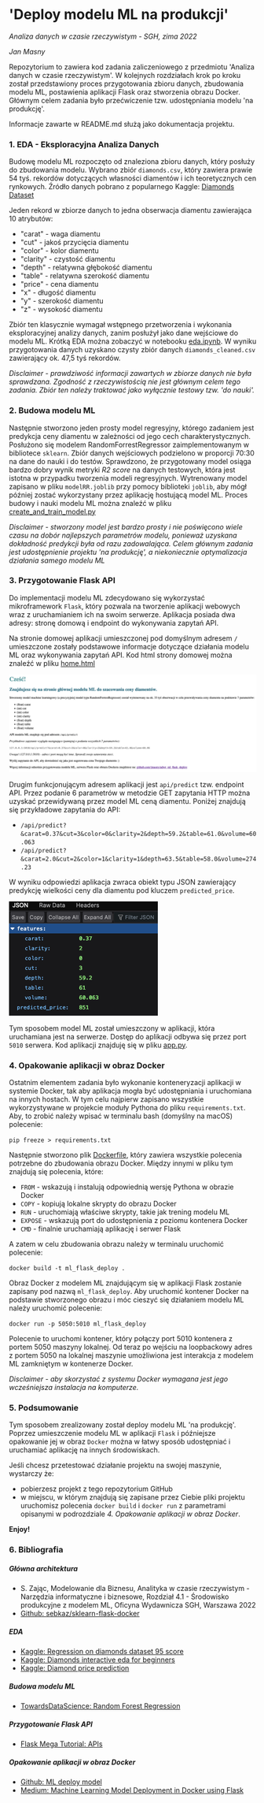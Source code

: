 # 'Deploy modelu ML na produkcji'
*Analiza danych w czasie rzeczywistym - SGH, zima 2022*

*Jan Masny*

Repozytorium to zawiera kod zadania zaliczeniowego z przedmiotu 'Analiza danych w czasie rzeczywistym'.
W kolejnych rozdziałach krok po kroku został przedstawiony proces przygotowania zbioru danych, zbudowania modelu ML,
postawienia aplikacji Flask oraz stworzenia obrazu Docker. Głównym celem zadania było przećwiczenie tzw. udostępniania
modelu 'na produkcję'.

Informacje zawarte w README.md służą jako dokumentacja projektu.

### 1. EDA - Eksploracyjna Analiza Danych

Budowę modelu ML rozpoczęto od znaleziona zbioru danych, który posłuży do zbudowania modelu.
Wybrano zbiór `diamonds.csv`, który zawiera prawie 54 tyś. rekordów dotyczących własności diamentów i ich teoretycznych
cen rynkowych. 
Źródło danych pobrano z popularnego Kaggle: [Diamonds Dataset](https://www.kaggle.com/datasets/shivam2503/diamonds)

Jeden rekord w zbiorze danych to jedna obserwacja diamentu zawierająca 10 atrybutów:
* "carat" - waga diamentu
* "cut" - jakoś przycięcia diamentu
* "color" - kolor diamentu
* "clarity" - czystość diamentu
* "depth" - relatywna głębokość diamentu
* "table" - relatywna szerokość diamentu
* "price" - cena diamentu
* "x" - długość diamentu
* "y" - szerokość diamentu
* "z" - wysokość diamentu

Zbiór ten klasycznie wymagał wstępnego przetworzenia i wykonania eksploracyjnej analizy danych, 
zanim posłużył jako dane wejściowe do modelu ML. Krótką EDA można zobaczyć w notebooku 
[eda.ipynb](https://github.com/jmasny/adwr_ml_flask_deploy/blob/main/eda.ipynb). W wyniku przygotowania danych uzyskano czysty zbiór danych `diamonds_cleaned.csv`
zawierający ok. 47,5 tyś rekordów. 

*Disclaimer - prawdziwość informacji zawartych w zbiorze danych nie była sprawdzana. Zgodność z rzeczywistością nie jest
głównym celem tego zadania. Zbiór ten należy traktować jako wyłącznie testowy tzw. 'do nauki'.*

### 2. Budowa modelu ML

Następnie stworzono jeden prosty model regresyjny, którego zadaniem jest predykcja ceny diamentu w zależności od jego
cech charakterystycznych. Posłużono się modelem RandomForrestRegressor zaimplementowanym w bibliotece `sklearn`.
Zbiór danych wejściowych podzielono w proporcji 70:30 na dane do nauki i do testów. Sprawdzono, że przygotowany model
osiąga bardzo dobry wynik metryki *R2 score* na danych testowych, która jest istotna w przypadku tworzenia modeli
regresyjnych. Wytrenowany model zapisano w pliku `modelRR.joblib` przy pomocy biblioteki `joblib`, aby mógł później
zostać wykorzystany przez aplikację hostującą model ML. Proces budowy i nauki modelu ML można znaleźć w pliku
[create_and_train_model.py](https://github.com/jmasny/adwr_ml_flask_deploy/blob/main/create_and_train_model.py)

*Disclaimer - stworzony model jest bardzo prosty i nie poświęcono wiele czasu na dobór najlepszych parametrów
modelu, ponieważ uzyskana dokładność predykcji była od razu zadowalająca. Celem głównym zadania jest udostępnienie
projektu 'na produkcję', a niekoniecznie optymalizacja działania samego modelu ML*

### 3. Przygotowanie Flask API

Do implementacji modelu ML zdecydowano się wykorzystać mikroframework `Flask`, który pozwala na tworzenie
aplikacji webowych wraz z uruchamianiem ich na swoim serwerze. 
Aplikacja posiada dwa adresy: stronę domową i endpoint do wykonywania zapytań API.

Na stronie domowej aplikacji umieszczonej pod domyślnym adresem `/` umieszczone zostały podstawowe informacje
dotyczące działania modelu ML oraz wykonywania zapytań API. Kod html strony domowej można znaleźć w pliku
[home.html](https://github.com/jmasny/adwr_ml_flask_deploy/blob/main/templates/home.html)

![Image](https://github.com/jmasny/adwr_ml_flask_deploy/blob/main/images/home.png)


Drugim funkcjonującym adresem aplikacji jest `api/predict` tzw. endpoint API. Przez podanie 6 parametrów w metodzie GET
zapytania HTTP można uzyskać przewidywaną przez model ML ceną diamentu. 
Poniżej znajdują się przykładowe zapytania do API:

* `/api/predict?&carat=0.37&cut=3&color=0&clarity=2&depth=59.2&table=61.0&volume=60.063`
* `/api/predict?&carat=2.0&cut=2&color=1&clarity=1&depth=63.5&table=58.0&volume=274.23`

W wyniku odpowiedzi aplikacja zwraca obiekt typu JSON zawierający predykcję wielkości ceny dla diamentu pod kluczem
`predicted_price`.

![Image](https://github.com/jmasny/adwr_ml_flask_deploy/blob/main/images/answer.png)

Tym sposobem model ML został umieszczony w aplikacji, która uruchamiana jest na serwerze. Dostęp do aplikacji 
odbywa się przez port `5010` serwera. Kod aplikacji znajduję się w pliku 
[app.py](https://github.com/jmasny/adwr_ml_flask_deploy/blob/main/app.py).

### 4. Opakowanie aplikacji w obraz Docker

Ostatnim elementem zadania było wykonanie konteneryzacji aplikacji w systemie Docker, tak aby aplikacja mogła być 
udostępniania i uruchomiana na innych hostach. W tym celu najpierw zapisano wszystkie
wykorzystywane w projekcie moduły Pythona do pliku `requirements.txt`. Aby, to zrobić należy wpisać w terminalu bash
(domyślny na macOS) polecenie:

`pip freeze > requirements.txt`

Następnie stworzono plik 
[Dockerfile](https://github.com/jmasny/adwr_ml_flask_deploy/blob/main/Dockerfile), który zawiera wszystkie polecenia
potrzebne do zbudowania obrazu Docker. Między innymi w pliku tym znajdują się polecenia, które:
- `FROM` - wskazują i instalują odpowiednią wersję Pythona w obrazie Docker
- `COPY` - kopiują lokalne skrypty do obrazu Docker
- `RUN` - uruchomiają właściwe skrypty, takie jak trening modelu ML
- `EXPOSE` - wskazują port do udostępnienia z poziomu kontenera Docker
- `CMD` - finalnie uruchamiają aplikację i serwer Flask

A zatem w celu zbudowania obrazu należy w terminalu uruchomić polecenie:

`docker build -t ml_flask_deploy .`

Obraz Docker z modelem ML znajdującym się w aplikacji Flask zostanie zapisany pod nazwą `ml_flask_deploy`. 
Aby uruchomić kontener Docker na podstawie stworzonego obrazu i móc cieszyć się działaniem modelu ML 
należy uruchomić polecenie:

`docker run -p 5050:5010 ml_flask_deploy`

Polecenie to uruchomi kontener, który połączy port 5010 kontenera z portem 5050 maszyny lokalnej. Od teraz po wejściu
na loopbackowy adres z portem 5050 na lokalnej maszynie umożliwiona jest interakcja z modelem ML zamkniętym w 
kontenerze Docker.

*Disclaimer - aby skorzystać z systemu Docker wymagana jest jego wcześniejsza instalacja na komputerze.*

### 5. Podsumowanie

Tym sposobem zrealizowany został deploy modelu ML 'na produkcję'. Poprzez umieszczenie modelu ML w aplikacji `Flask` i
późniejsze opakowanie jej w obraz `Docker` można w łatwy sposób udostępniać i uruchamiać aplikację na innych
środowiskach.

Jeśli chcesz przetestować działanie projektu na swojej maszynie, wystarczy że:
- pobierzesz projekt z tego repozytorium GitHub
- w miejscu, w którym znajdują się zapisane przez Ciebie pliki projektu uruchomisz polecenia `docker build` i 
`docker run` z parametrami opisanymi w podrozdziale *4. Opakowanie aplikacji w obraz Docker*.

**Enjoy!**

### 6. Bibliografia

##### Główna architektura
- S. Zając, Modelowanie dla Biznesu, Analityka w czasie rzeczywistym - Narzędzia informatyczne i biznesowe, 
Rozdział 4.1 - Środowisko produkcyjne z modelem ML, Oficyna Wydawnicza SGH, Warszawa 2022
- [Github: sebkaz/sklearn-flask-docker](https://github.com/sebkaz/sklearn-flask-docker)

##### EDA
- [Kaggle: Regression on diamonds dataset 95 score](https://www.kaggle.com/code/heeraldedhia/regression-on-diamonds-dataset-95-score/notebook)
- [Kaggle: Diamonds interactive eda for beginners](https://www.kaggle.com/code/godzill22/diamonds-interactive-eda-for-beginners#Categorical-features)
- [Kaggle: Diamond price prediction](https://www.kaggle.com/code/karnikakapoor/diamond-price-prediction)

##### Budowa modelu ML
- [TowardsDataScience: Random Forest Regression](https://towardsdatascience.com/random-forest-regression-5f605132d19d)

##### Przygotowanie Flask API
- [Flask Mega Tutorial: APIs](https://blog.miguelgrinberg.com/post/the-flask-mega-tutorial-part-xxiii-application-programming-interfaces-apis)

##### Opakowanie aplikacji w obraz Docker
- [Github: ML deploy model](https://github.com/TomasBeuzen/machine-learning-tutorials/blob/master/ml-deploy-model/deploy-with-flask.ipynb)
- [Medium: Machine Learning Model Deployment in Docker using Flask](https://medium.com/swlh/machine-learning-model-deployment-in-docker-using-flask-d77f6cb551d6)
